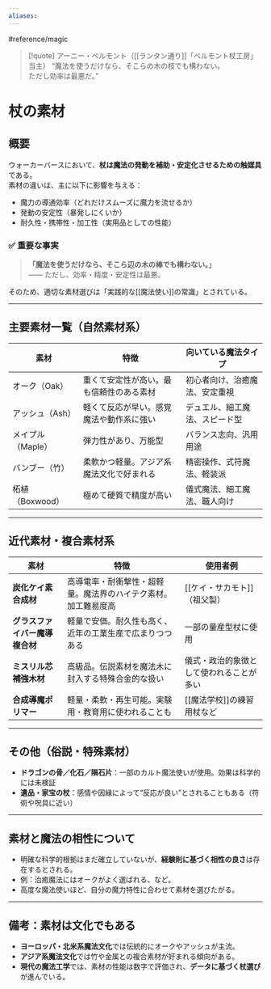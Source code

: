 ```yaml
---
aliases:
---
```

#reference/magic 
>[!quote] アーニー・ベルモント（[[ランタン通り]]「ベルモント杖工房」当主）
“魔法を使うだけなら、そこらの木の枝でも構わない。  
ただし効率は最悪だ。”  

# 杖の素材

## 概要

ウォーカーバースにおいて、**杖は魔法の発動を補助・安定化させるための触媒具**である。  
素材の違いは、主に以下に影響を与える：

- 魔力の導通効率（どれだけスムーズに魔力を流せるか）
- 発動の安定性（暴発しにくいか）
- 耐久性・携帯性・加工性（実用品としての性能）

### ✅ 重要な事実

> **「魔法を使うだけなら、そこら辺の木の棒でも構わない。」**  
> —— ただし、効率・精度・安定性は最悪。

そのため、適切な素材選びは「実践的な[[魔法使い]]の常識」とされている。

---

## 主要素材一覧（自然素材系）

| 素材 | 特徴 | 向いている魔法タイプ |
|------|------|------------------------|
| オーク（Oak） | 重くて安定性が高い。最も信頼性のある素材 | 初心者向け、治癒魔法、安定重視 |
| アッシュ（Ash） | 軽くて反応が早い。感覚魔法や動作系に強い | デュエル、細工魔法、スピード型 |
| メイプル（Maple） | 弾力性があり、万能型 | バランス志向、汎用用途 |
| バンブー（竹） | 柔軟かつ軽量。アジア系魔法文化で好まれる | 精密操作、式符魔法、軽装派 |
| 柘植（Boxwood） | 極めて硬質で精度が高い | 儀式魔法、細工魔法、職人向け |

---

## 近代素材・複合素材系

| 素材 | 特徴 | 使用者例 |
|------|------|----------|
| **炭化ケイ素合成材** | 高導電率・耐衝撃性・超軽量。魔法界のハイテク素材。加工難易度高 | [[ケイ・サカモト]]（祖父製） |
| **グラスファイバー魔導複合材** | 軽量で安価。耐久性も高く、近年の工業生産で広まりつつある | 一部の量産型杖に使用 |
| **ミスリル芯補強木材** | 高級品。伝説素材を魔法木に封入する特殊合金的な扱い | 儀式・政治的象徴として使われることが多い |
| **合成導魔ポリマー** | 軽量・柔軟・再生可能。実験用・教育用に使われることも | [[魔法学校]]の練習用杖など |

---

## その他（俗説・特殊素材）

- **ドラゴンの骨／化石／隕石片**：一部のカルト魔法使いが使用。効果は科学的には未検証
- **遺品・家宝の杖**：感情や因縁によって“反応が良い”とされることもある（符術や呪具に近い）

---

## 素材と魔法の相性について

- 明確な科学的根拠はまだ確立していないが、**経験則に基づく相性の良さ**は存在するとされる。
- 例：治癒魔法にはオークがよく選ばれる、など。
- 高度な魔法使いほど、自分の魔力特性に合わせて素材を選びたがる。

---

## 備考：素材は文化でもある

- **ヨーロッパ・北米系魔法文化**では伝統的にオークやアッシュが主流。
- **アジア系魔法文化**では竹や金属との複合素材が好まれる傾向がある。
- **現代の魔法工学**では、素材の性能は数字で評価され、**データに基づく杖選び**が進んでいる。
